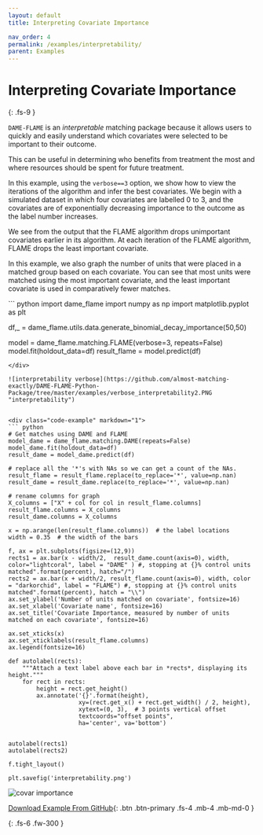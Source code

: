 ```yaml
---
layout: default
title: Interpreting Covariate Importance

nav_order: 4
permalink: /examples/interpretability/
parent: Examples
---
```


# Interpreting Covariate Importance
{: .fs-9 }

`DAME-FLAME` is an *interpretable* matching package because it allows users to quickly and easily understand which covariates were selected to be important to their outcome. 

This can be useful in determining who benefits from treatment the most and where resources should be spent for future treatment. 

In this example, using the ``verbose==3`` option, we show how to view the iterations of the algorithm and infer the best covariates. We begin with a simulated dataset in which four covariates are labelled 0 to 3, and the covariates are of exponentially decreasing importance to the outcome as the label  number increases.  

We see from the output that the FLAME algorithm drops unimportant covariates earlier in its algorithm. At each iteration of the FLAME algorithm, FLAME drops the least important covariate. 

In this example, we also graph the number of units that were placed in a matched group based on each covariate. You can see that most units were matched using the most important covariate, and the least important covariate is used in comparatively fewer matches. 

<div class="code-example" markdown="1">
``` python
import dame_flame
import numpy as np
import matplotlib.pyplot as plt


df,_ = dame_flame.utils.data.generate_binomial_decay_importance(50,50)

model = dame_flame.matching.FLAME(verbose=3, repeats=False)
model.fit(holdout_data=df)
result_flame = model.predict(df)

```
</div>

![interpretability verbose](https://github.com/almost-matching-exactly/DAME-FLAME-Python-Package/tree/master/examples/verbose_interpretability2.PNG "interpretability")


<div class="code-example" markdown="1">
``` python
# Get matches using DAME and FLAME
model_dame = dame_flame.matching.DAME(repeats=False)
model_dame.fit(holdout_data=df)
result_dame = model_dame.predict(df)

# replace all the '*'s with NAs so we can get a count of the NAs. 
result_flame = result_flame.replace(to_replace='*', value=np.nan)
result_dame = result_dame.replace(to_replace='*', value=np.nan)

# rename columns for graph
X_columns = ["X" + col for col in result_flame.columns]
result_flame.columns = X_columns
result_dame.columns = X_columns

x = np.arange(len(result_flame.columns))  # the label locations
width = 0.35  # the width of the bars

f, ax = plt.subplots(figsize=(12,9))
rects1 = ax.bar(x - width/2,  result_dame.count(axis=0), width, color="lightcoral", label = "DAME" ) #, stopping at {}% control units matched".format(percent), hatch="/")
rects2 = ax.bar(x + width/2, result_flame.count(axis=0), width, color = "darkorchid", label = "FLAME") #, stopping at {}% control units matched".format(percent), hatch = "\\")
ax.set_ylabel('Number of units matched on covariate', fontsize=16)
ax.set_xlabel('Covariate name', fontsize=16)
ax.set_title('Covariate Importance, measured by number of units matched on each covariate', fontsize=16)

ax.set_xticks(x)
ax.set_xticklabels(result_flame.columns)
ax.legend(fontsize=16)

def autolabel(rects):
    """Attach a text label above each bar in *rects*, displaying its height."""
    for rect in rects:
        height = rect.get_height()
        ax.annotate('{}'.format(height),
                    xy=(rect.get_x() + rect.get_width() / 2, height),
                    xytext=(0, 3),  # 3 points vertical offset
                    textcoords="offset points",
                    ha='center', va='bottom')


autolabel(rects1)
autolabel(rects2)

f.tight_layout()

plt.savefig('interpretability.png')
```
</div>

![covar importance](https://github.com/almost-matching-exactly/DAME-FLAME-Python-Package/tree/master/examples/covariate_importance.png "covarimportance")


[Download Example From GitHub](https://github.com/almost-matching-exactly/DAME-FLAME-Python-Package/tree/master/examples/interpretability.ipynb){: .btn .btn-primary .fs-4 .mb-4 .mb-md-0 }


{: .fs-6 .fw-300 }
